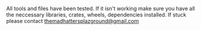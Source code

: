 All tools and files have been tested. If it isn't working make sure you have all the neccessary libraries, crates, wheels, dependencies installed. If stuck please contact themadhattersplazground@gmail.com
